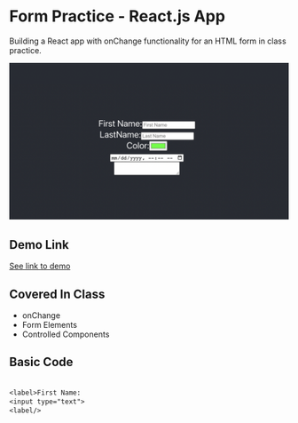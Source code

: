 # Form Practice - React.js App 

Building a React app with onChange functionality for an HTML form in class practice.

[![Screenshot](./public/images/readme.png)](https://form-practice-dr.web.app)

## Demo Link
[See link to demo](https://form-practice-dr.web.app)

## Covered In Class
* onChange
* Form Elements
* Controlled Components

## Basic Code
```

<label>First Name:
<input type="text">
<label/>

```



